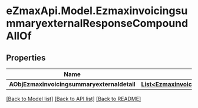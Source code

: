
# eZmaxApi.Model.EzmaxinvoicingsummaryexternalResponseCompoundAllOf

## Properties

Name | Type | Description | Notes
------------ | ------------- | ------------- | -------------
**AObjEzmaxinvoicingsummaryexternaldetail** | [**List&lt;EzmaxinvoicingsummaryexternaldetailResponseCompound&gt;**](EzmaxinvoicingsummaryexternaldetailResponseCompound.md) |  | 

[[Back to Model list]](../README.md#documentation-for-models)
[[Back to API list]](../README.md#documentation-for-api-endpoints)
[[Back to README]](../README.md)

